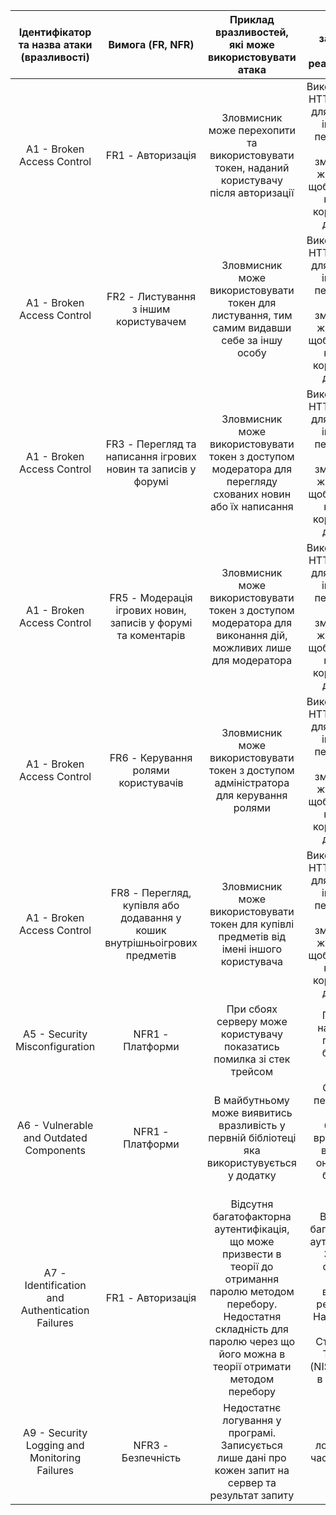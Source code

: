 |   Ідентифікатор та назва атаки (вразливості)    |                             Вимога (FR, NFR)                              |                                                                       Приклад вразливостей, які може використовувати атака                                                                       |                                                                Приклад запобігання успішної реалізації атаки                                                                 |
|:-----------------------------------------------:|:-------------------------------------------------------------------------:|:------------------------------------------------------------------------------------------------------------------------------------------------------------------------------------------------:|:----------------------------------------------------------------------------------------------------------------------------------------------------------------------------:|
|           A1 - Broken Access Control            |                             FR1 - Авторизація                             |                                                    Зловмисник може перехопити та використовувати токен, наданий користувачу після авторизації                                                    |         Використовувати HTTPS протокол для зменшення імовірності перехоплення даних та зменшити час життя токену щоб зловмисник не міг ним користуватися довгий час          |
|           A1 - Broken Access Control            |                   FR2 - Листування з іншим користувачем                   |                                                    Зловмисник може використовувати токен для листування, тим самим видавши себе за іншу особу                                                    |         Використовувати HTTPS протокол для зменшення імовірності перехоплення даних та зменшити час життя токену щоб зловмисник не міг ним користуватися довгий час          |
|           A1 - Broken Access Control            |       FR3 - Перегляд та написання ігрових новин та записів у форумі       |                                            Зловмисник може використовувати токен з доступом модератора для перегляду схованих новин або їх написання                                             |         Використовувати HTTPS протокол для зменшення імовірності перехоплення даних та зменшити час життя токену щоб зловмисник не міг ним користуватися довгий час          |
|           A1 - Broken Access Control            |       FR5 - Модерація ігрових новин, записів у форумі та коментарів       |                                           Зловмисник може використовувати токен з доступом модератора для виконання дій, можливих лише для модератора                                            |         Використовувати HTTPS протокол для зменшення імовірності перехоплення даних та зменшити час життя токену щоб зловмисник не міг ним користуватися довгий час          |
|           A1 - Broken Access Control            |                    FR6 - Керування ролями користувачів                    |                                                       Зловмисник може використовувати токен з доступом адміністратора для керування ролями                                                       |         Використовувати HTTPS протокол для зменшення імовірності перехоплення даних та зменшити час життя токену щоб зловмисник не міг ним користуватися довгий час          |
|           A1 - Broken Access Control            | FR8 - Перегляд, купівля або додавання у кошик внутрішньоігрових предметів |                                                     Зловмисник може використовувати токен для купівлі предметів від імені іншого користувача                                                     |         Використовувати HTTPS протокол для зменшення імовірності перехоплення даних та зменшити час життя токену щоб зловмисник не міг ним користуватися довгий час          |
|         A5 - Security Misconfiguration          |                             NFR1 - Платформи                              |                                                              При сбоях серверу може користувачу показатись помилка зі стек трейсом                                                               |                                                              Правильно налаштувати параметри безпеки на сервері                                                              |
|     A6 - Vulnerable and Outdated Components     |                             NFR1 - Платформи                              |                                                   В майбутньому може виявитись вразливість у первній бібліотеці яка використувується у додатку                                                   |                                     Своєчасно перевіряти, чи немає у бібліотеки вразливості та виконувати оновлення на більш нову версію                                     |
| A7 - Identification and Authentication Failures |                             FR1 - Авторизація                             | Відсутня багатофакторна аутентифікація, що може призвести в теорії до отримання паролю методом перебору. Недостатня складність для паролю через що його можна в теорії отримати методом перебору | Впровадити багатофакторну аутентифікацію. Збільшити складність паролю, виконавши рекомендації Національного Інстутиту Стандартів та Технологій (NIST) 800-63b в секції 5.1.1 |
|  A9 - Security Logging and Monitoring Failures  |                            NFR3 - Безпечність                             |                                               Недостатнє логування у програмі. Записується лише дані про кожен запит на сервер та результат запиту                                               |                                                                 Додати логування під час виникнення помилок                                                                  |
